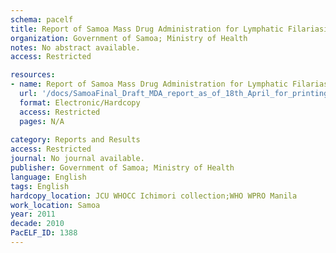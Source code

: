 ```yaml
---
schema: pacelf
title: Report of Samoa Mass Drug Administration for Lymphatic Filariasis conducted on 25-27 November 2011
organization: Government of Samoa; Ministry of Health
notes: No abstract available.
access: Restricted

resources:
- name: Report of Samoa Mass Drug Administration for Lymphatic Filariasis conducted on 25-27 November 2011
  url: '/docs/SamoaFinal_Draft_MDA_report_as_of_18th_April_for_printing.txt'
  format: Electronic/Hardcopy
  access: Restricted
  pages: N/A
 
category: Reports and Results
access: Restricted
journal: No journal available.
publisher: Government of Samoa; Ministry of Health
language: English 
tags: English 
hardcopy_location: JCU WHOCC Ichimori collection;WHO WPRO Manila
work_location: Samoa
year: 2011
decade: 2010
PacELF_ID: 1388
---
```

